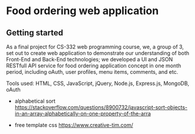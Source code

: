 # Food ordering web application

## Getting started
As a final project for CS-332 web programming course, we, a group of 3, set out to create web application to demonstrate our understanding of both Front-End and Back-End technologies; we developed a UI and JSON RESTfull API service for food ordering application concept in one month period, including oAuth, user profiles, menu items, comments, and etc.

Tools used: HTML, CSS, JavaScript, jQuery, Node.js, Express.js, MongoDB, oAuth

- alphabetical sort
https://stackoverflow.com/questions/8900732/javascript-sort-objects-in-an-array-alphabetically-on-one-property-of-the-arra

- free template css
https://www.creative-tim.com/
